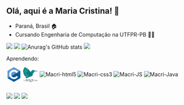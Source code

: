 ## Olá, aqui é a Maria Cristina! 🤗

* Paraná, Brasil 🏠
* Cursando Engenharia de Computação na UTFPR-PB 👩‍🎓

<img src="https://github-readme-stats.vercel.app/api?username=MacriFabiane&theme=midnight-purple&include_all_commits=true&count_private=true" height="150em" />        <img src="https://github-readme-streak-stats.herokuapp.com/?user=MacriFabiane&theme=midnight-purple" height="150em" /> ![Anurag's GitHub stats](https://github-readme-stats.vercel.app/api?username=MacriFabiane\&rank_icon=github&theme=midnight-purple) <img src="https://github-readme-stats.vercel.app/api/top-langs/?username=MacriFabiane&layout=compact&theme=midnight-purple" width="260em" />


Aprendendo:

 <img align="center" alt="Macri-C" height="40" width="40" src="https://raw.githubusercontent.com/devicons/devicon/master/icons/c/c-original.svg">  <img align="center" alt="Macri-LaTeX" height="40" width="40" src="https://raw.githubusercontent.com/github/explore/80688e429a7d4ef2fca1e82350fe8e3517d3494d/topics/latex/latex.png">  <img align="center" alt="Macri-html5" height="40" width="40" src="https://cdn.jsdelivr.net/gh/devicons/devicon/icons/html5/html5-original-wordmark.svg" />  <img  align="center" alt="Macri-css3" height="40" width="40" src="https://cdn.jsdelivr.net/gh/devicons/devicon/icons/css3/css3-original-wordmark.svg" />  <img align="center" alt="Macri-JS" heigth="35" width="35" src="https://cdn.jsdelivr.net/gh/devicons/devicon/icons/javascript/javascript-original.svg"/> <img align="center" alt="Macri-Java" height="40" width="40" src="https://cdn.jsdelivr.net/gh/devicons/devicon/icons/java/java-original.svg" />
          


      
  
   
##
<div> 
<a href="https://instagram.com/macrifabiane" target="_blank"><img src="https://img.shields.io/badge/-Instagram-%23E4405F?style=for-the-badge&logo=instagram&logoColor=white" target="_blank"></a>
<a href = "mailto:mariacristinafabiane@gmail.com"><img src="https://img.shields.io/badge/-Gmail-%23333?style=for-the-badge&logo=gmail&logoColor=white" target="_blank"></a> <a href = "https://www.linkedin.com/in/maria-cristina-fabiane/"><img src="https://img.shields.io/badge/-LinkedIn-%230077B5?style=for-the-badge&logo=linkedin&logoColor=white" target="_blank"></a>


</div>
